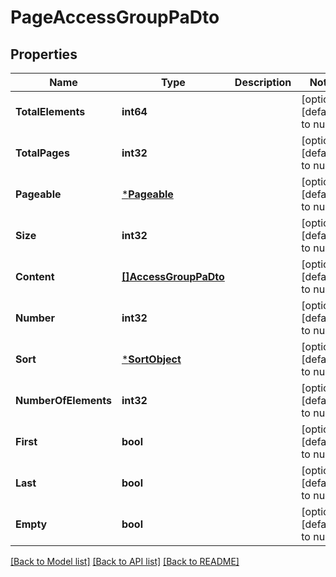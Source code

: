 # PageAccessGroupPaDto

## Properties
Name | Type | Description | Notes
------------ | ------------- | ------------- | -------------
**TotalElements** | **int64** |  | [optional] [default to null]
**TotalPages** | **int32** |  | [optional] [default to null]
**Pageable** | [***Pageable**](Pageable.md) |  | [optional] [default to null]
**Size** | **int32** |  | [optional] [default to null]
**Content** | [**[]AccessGroupPaDto**](AccessGroupPaDto.md) |  | [optional] [default to null]
**Number** | **int32** |  | [optional] [default to null]
**Sort** | [***SortObject**](SortObject.md) |  | [optional] [default to null]
**NumberOfElements** | **int32** |  | [optional] [default to null]
**First** | **bool** |  | [optional] [default to null]
**Last** | **bool** |  | [optional] [default to null]
**Empty** | **bool** |  | [optional] [default to null]

[[Back to Model list]](../README.md#documentation-for-models) [[Back to API list]](../README.md#documentation-for-api-endpoints) [[Back to README]](../README.md)

